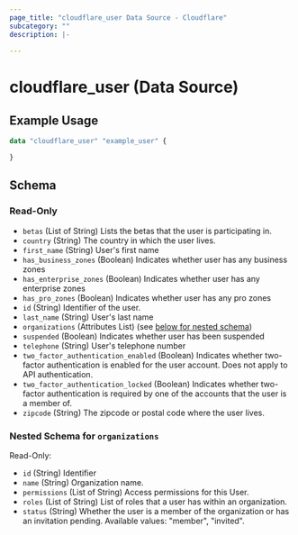 ```yaml
---
page_title: "cloudflare_user Data Source - Cloudflare"
subcategory: ""
description: |-
  
---
```


# cloudflare_user (Data Source)



## Example Usage

```terraform
data "cloudflare_user" "example_user" {

}
```

<!-- schema generated by tfplugindocs -->
## Schema

### Read-Only

- `betas` (List of String) Lists the betas that the user is participating in.
- `country` (String) The country in which the user lives.
- `first_name` (String) User's first name
- `has_business_zones` (Boolean) Indicates whether user has any business zones
- `has_enterprise_zones` (Boolean) Indicates whether user has any enterprise zones
- `has_pro_zones` (Boolean) Indicates whether user has any pro zones
- `id` (String) Identifier of the user.
- `last_name` (String) User's last name
- `organizations` (Attributes List) (see [below for nested schema](#nestedatt--organizations))
- `suspended` (Boolean) Indicates whether user has been suspended
- `telephone` (String) User's telephone number
- `two_factor_authentication_enabled` (Boolean) Indicates whether two-factor authentication is enabled for the user account. Does not apply to API authentication.
- `two_factor_authentication_locked` (Boolean) Indicates whether two-factor authentication is required by one of the accounts that the user is a member of.
- `zipcode` (String) The zipcode or postal code where the user lives.

<a id="nestedatt--organizations"></a>
### Nested Schema for `organizations`

Read-Only:

- `id` (String) Identifier
- `name` (String) Organization name.
- `permissions` (List of String) Access permissions for this User.
- `roles` (List of String) List of roles that a user has within an organization.
- `status` (String) Whether the user is a member of the organization or has an invitation pending.
Available values: "member", "invited".


